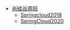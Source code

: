 

- [尚硅谷周阳](./docs/10Springcloud/_sidebar.md)
  - [Springcloud2018](./docs\10SpringCloud\02尚硅谷周阳/05SpringCloud2018.html)
  - [SpringCloud2020](./docs/10SpringCloud/02尚硅谷周阳/SpringCloud.md)




